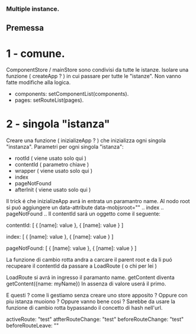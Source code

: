 ### Multiple instance.

## Premessa

# 1 - comune.
ComponentStore / mainStore sono condivisi da tutte le istanze.
Isolare una funzione ( createApp ? ) in cui passare per tutte le "istanze".
Non vanno fatte modifiche alla logica.

- components: setComponentList(components).
- pages: setRouteList(pages).


# 2 - singola "istanza"
Creare una funzione ( inizializeApp ? ) che inizializza ogni singola "instanza".
Parametri per ogni singola "istanza":
- rootId ( viene usato solo qui )
- contentId ( parametro chiave )
- wrapper ( viene usato solo qui )
- index
- pageNotFound
- afterInit ( viene usato solo qui )

Il trick é che inizializeApp avrá in entrata un paramantro name.
Al nodo root si puó aggiungere un data-attribute data-mobjsroot="<contentId>" .. index .. pageNotFound ..
Il contentId sará un oggetto come il seguente:

contentId: [
    {
        [name]: value
    },
    {
        [name]: value
    }
]

index: [
    {
        [name]: value
    },
    {
        [name]: value
    }
]

pageNotFound: [
    {
        [name]: value
    },
    {
        [name]: value
    }
]

La funzione di cambio rotta andra a carcare il parent root e da li puó recupeare il
contentId da passare a LoadRoute ( o chi per lei )

LoadRoute si avrá in ingresso il paramanto name.
getContent diventa getContent({name: myName})
In assenza di valore userá il primo.


E questi ? come li gestiamo senza creare uno store apposito ?
Oppure con piu istanza muoiono ?
Oppure vanno bene cosi ?
Sarebbe da usare la funzione di cambio rotta bypassando il concetto di hash nell'url.

activeRoute: "test"
atfterRouteChange: "test"
beforeRouteChange: "test"
beforeRouteLeave: ""
